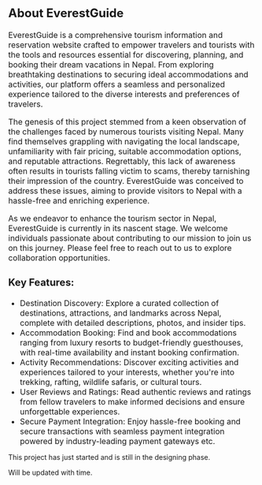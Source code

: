   <h2 style="font-size: 24px;">About EverestGuide</h2>
  <p style="font-size: 16px;">
    EverestGuide is a comprehensive tourism information and reservation website crafted to empower travelers and tourists with the tools and resources essential for discovering, planning, and booking their dream vacations in Nepal. From exploring breathtaking destinations to securing ideal accommodations and activities, our platform offers a seamless and personalized experience tailored to the diverse interests and preferences of travelers.
  </p>
  <p style="font-size: 16px;">
    The genesis of this project stemmed from a keen observation of the challenges faced by numerous tourists visiting Nepal. Many find themselves grappling with navigating the local landscape, unfamiliarity with fair pricing, suitable accommodation options, and reputable attractions. Regrettably, this lack of awareness often results in tourists falling victim to scams, thereby tarnishing their impression of the country. EverestGuide was conceived to address these issues, aiming to provide visitors to Nepal with a hassle-free and enriching experience.
  </p>
  <p style="font-size: 16px;">
    As we endeavor to enhance the tourism sector in Nepal, EverestGuide is currently in its nascent stage. We welcome individuals passionate about contributing to our mission to join us on this journey. Please feel free to reach out to us to explore collaboration opportunities.
  </p>
  <h3 style="font-size: 20px;">Key Features:</h3>
  <ul>
    <li style="font-size: 16px;">Destination Discovery: Explore a curated collection of destinations, attractions, and landmarks across Nepal, complete with detailed descriptions, photos, and insider tips.</li>
    <li style="font-size: 16px;">Accommodation Booking: Find and book accommodations ranging from luxury resorts to budget-friendly guesthouses, with real-time availability and instant booking confirmation.</li>
    <li style="font-size: 16px;">Activity Recommendations: Discover exciting activities and experiences tailored to your interests, whether you're into trekking, rafting, wildlife safaris, or cultural tours.</li>
    <li style="font-size: 16px;">User Reviews and Ratings: Read authentic reviews and ratings from fellow travelers to make informed decisions and ensure unforgettable experiences.</li>
    <li style="font-size: 16px;">Secure Payment Integration: Enjoy hassle-free booking and secure transactions with seamless payment integration powered by industry-leading payment gateways etc.</li>
  </ul>
</div>

<p>This project has just started and is still in the designing phase.</p>
<p>Will be updated with time.</p>



